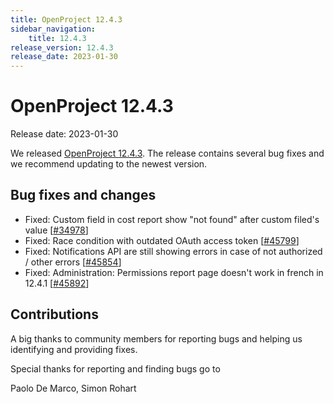 ```yaml
---
title: OpenProject 12.4.3
sidebar_navigation:
    title: 12.4.3
release_version: 12.4.3
release_date: 2023-01-30
---
```


# OpenProject 12.4.3

Release date: 2023-01-30

We released [OpenProject 12.4.3](https://community.openproject.org/versions/1621).
The release contains several bug fixes and we recommend updating to the newest version.

## Bug fixes and changes

- Fixed: Custom field in cost report show "not found" after custom filed's value \[[#34978](https://community.openproject.org/wp/34978)\]
- Fixed: Race condition with outdated OAuth access token  \[[#45799](https://community.openproject.org/wp/45799)\]
- Fixed: Notifications API are still showing errors in case of not authorized / other errors \[[#45854](https://community.openproject.org/wp/45854)\]
- Fixed: Administration: Permissions report page doesn't work in french in 12.4.1 \[[#45892](https://community.openproject.org/wp/45892)\]

## Contributions

A big thanks to community members for reporting bugs and helping us identifying and providing fixes.

Special thanks for reporting and finding bugs go to

Paolo De Marco, Simon Rohart
